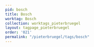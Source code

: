 ```yaml
---
pid: bosch
title: Bosch
worktag: Bosch
collection: worktags_pieterbruegel
layout: tagpage_pieterbruegel
order: '021'
permalink: "/pieterbruegel/tags/bosch"
---
```

